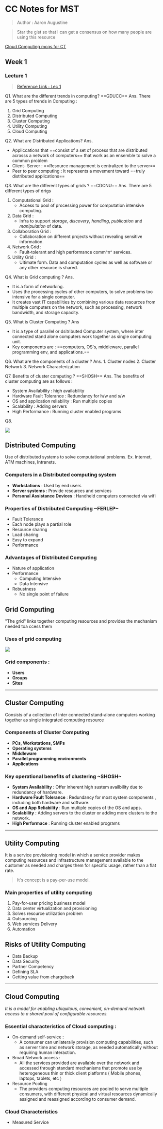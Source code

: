
#  CC Notes for MST
> Author : Aaron Augustine

> Star the gist so that I can get a consensus on how many people are using this resource

[Cloud Computing mcqs for CT](https://gist.github.com/GravenHawkX/330f5dcd1afb601b0a7647cac400db29)

## Week 1 
### Lecture 1 

> [Reference Link : Lec 1](https://archive.nptel.ac.in/courses/106/105/106105167/)

Q1. What are the different trends in computing? ==GDUCC==
Ans. There are 5 types of trends in Computing : 
1. Grid Computing
2. Distributed Computing
3. Cluster Computing
4. Utility Computing
5. Cloud Computing

Q2. What are Distributed Applications?
Ans. 
* Appliccations that ==consist of a set of process that are distributed acrosss a network of computers== that work as an ensemble to solve a common problem
* Client- Server : ==Resource management is centralized to the server==
* Peer to peer computing : It represents a movement toward ==truly distributed applications==


Q3. What are the different types of grids ? ==CDCNU==
Ans. There are 5 different types of drigs

1. Computational Grid : 
	*	Access to pool of processing power for computation intensive computing.
2. Data Grid : 
	* Infra to support *storage*, *discovery*, *handling*, *publication* and *manipulation* of data.
3. Collaboration Grid : 
	* Collaboration on different projects without revealing sensitive information.
4. Network Grid : 
	* Fault-tolerant and high performance comm^n^ services.
5. Utility Grid : 
	* Ultimate form. Data and computation cycles as well as software or any other resource is shared.

Q4. What is Grid computing ?
Ans. 
* It is a form of networking.
* Uses the processing cycles of other computers, to solve problems too intensive for a single computer.
* It creates vast IT capabilities by combining various data resources from multiple computers on the network, such as processing, network bandwidth, and storage capacity.

Q5. What is Cluster Computing ?
Ans 
* It is a type of parallel or dsitributed Computer system, where inter connected stand alone computers work together as  single computing unit.
* Key components are : ==computers, OS's, middleware, parallel programming env, and applications.==

Q6. What are the components of a cluster ?
 Ans. 1. Cluster nodes
 2. Cluster Network
 3. Network Characterization

Q7. Benefits of cluster computing ? ==SHOSH==
Ans. The benefits of cluster computing are as follows : 
* System Availability : high availability
* Hardware Fault Tolerance : Redundancy for h/w and s/w
* OS and application reliability : Run multiple copies
* Scalability : Adding servers
* High Performance : Running cluster enabled programs

Q8.


**![](https://lh7-us.googleusercontent.com/JUmLRUA1XeBWvIg2wc3xarB4lzMgJOV7Hwr8RUWOYnLo0snBSMhNmauYVWLYmwKf-ajkAnDz9gm1oRWadxvKd8rkW2rLIgXd8SFZ8EDpN8Cbhmi-EYp_U5WcO6h7vbCkq-OXhqxe_q_jLi2oW77vGas)**

## Distributed Computing
Use of distributed systems to solve computational problems.
Ex. Internet, ATM machines, Intranets.

### Computers in a Distributed computing system
* **Workstations** : Used by end users
* **Server systems** : Provide resources and services
*  **Personal Assistance Devices** : Handheld computers connected via wifi

### Properties of Distributed Computing ~FERLEP~
* Fault Tolerance
* Each node plays a partial role
* Resource sharing
* Load sharing
* Easy to expand
* Performance

### Advantages of Distributed Computing
* Nature of application
* Performance
	* Computing Intensive
	* Data Intensive
* Robustness 
	* No single point of failure


## Grid Computing
"The grid" links together computing resources and provides the mechanism needed toa ccess them

### Uses of grid computing
**![](https://lh7-us.googleusercontent.com/z6jaASMPcqjVXSg0R4J9LfiJS7pIq82BsTDFx3GlujOivL9XX6k2X-SCYmUazGooZ8p82JsdRQTcOi-qdQOIxchAC6E4O-vCsHdoN7kosv17pHyndCvGWaVGsZ9-Sgw82WWW8wwSly0D7RzULMZbTB8)**



### Grid components : 
* **Users** 
* **Groups**
* **Sites**
<hr>

## Cluster Computing 

Consists of a collection of inter connected stand-alone computers working together as  single integrated computing resource


### Components of Cluster Computing 
* **PCs, Workstations, SMPs**
* **Operating systems**
* **Middleware**
* **Parallel programming environments**
* **Applications**

### Key operational benefits of clustering ~SHOSH~
* **System Availability** : Offer inherent high sustem availbility due to redundancy of hardware.
* **Hardware Fault Tolerance** : Redundancy for most system components , including both hardware and software.
* **OS and App Reliability** : Run multiple copies of the OS and apps.
* **Scalability** : Adding servers to the cluster or adding more clusters to the network.
* **High Performace** : Running cluster enabled programs

<hr> 

## Utility Computing
It is a service provisioning model in which a service provider makes computing resources and infrastructure management available to the customer as needed and charges them for specific usage, rather than a flat rate.
> It's concept is a pay-per-use model.


### Main properties of utility computing 
1. Pay-for-user pricing business model
2. Data center virtualization and provisioning
3. Solves resource utilization problem
4. Outsourcing
5. Web services Delivery
6. Automation

## Risks of Utility Computing
* Data Backup
* Data Security
* Partner Competency
* Defining SLA
* Getting value from chargeback

<hr>

## Cloud Computing
*It is a model for enabling ubiquitous, convenient, on-demand network access to a shared pool of configurable resources.*


### Essential characteristics of Cloud computing : 
* On-demand self-service :
	* A consumer can unilaterally provision computing capabilities, such as server time and network storage, as needed automatically without requiring human interaction.
* Broad Network access : 
	* All the services provided are available over the network and accessed through standard mechanisms that promote use by heterogeneous thin or thick client platforms ( Mobile phones, laptops, tablets, etc )
* Resource Pooling
	* The providers computing resources are pooled to serve multiple consumers, with different physical and virtual resources dynamically assigned and reassigned according to consumer demand.

### Cloud Characteristics
* Measured Service


